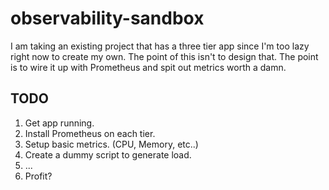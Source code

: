# observability-sandbox

I am taking an existing project that has a three tier app since I'm too lazy right now to create my own.  The point of this isn't to design that.  The point is to wire it up with Prometheus and spit out metrics worth a damn.  

## TODO
1.  Get app running.
1.  Install Prometheus on each tier.
1.  Setup basic metrics.  (CPU, Memory, etc..)
1.  Create a dummy script to generate load. 
1.  ...
1.  Profit?